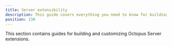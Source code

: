 ```yaml
---
title: Server extensibility
description: This guide covers everything you need to know for building and customizing Octopus Server extensions.
position: 130
---
```


This section contains guides for building and customizing Octopus Server extensions.
